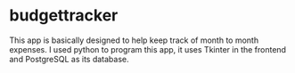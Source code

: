 # budgettracker
This app is basically designed to help keep track of month to month expenses. 
I used python to program this app, it uses Tkinter in the frontend and PostgreSQL as its database. 

